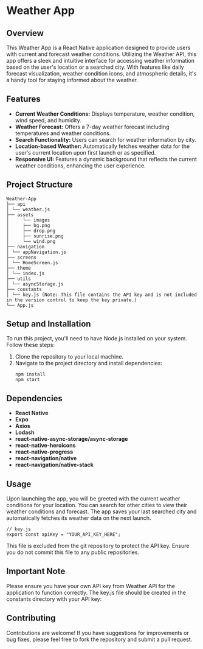 # Weather App

## Overview
This Weather App is a React Native application designed to provide users with current and forecast weather conditions. Utilizing the Weather API, this app offers a sleek and intuitive interface for accessing weather information based on the user's location or a searched city. With features like daily forecast visualization, weather condition icons, and atmospheric details, it's a handy tool for staying informed about the weather.

## Features
- **Current Weather Conditions:** Displays temperature, weather condition, wind speed, and humidity.
- **Weather Forecast:** Offers a 7-day weather forecast including temperatures and weather conditions.
- **Search Functionality:** Users can search for weather information by city.
- **Location-based Weather:** Automatically fetches weather data for the user's current location upon first launch or as specified.
- **Responsive UI:** Features a dynamic background that reflects the current weather conditions, enhancing the user experience.

## Project Structure
```
Weather-App
├── api
│ └── weather.js
├── assets
│     └── images
│     ├── bg.png
│     ├── drop.png
│     ├── sunrise.png
│     └── wind.png
├── navigation
│ └── appNavigation.js
├── screens
│ └── HomeScreen.js
├── theme
│ └── index.js
├── utils
│ └── asyncStorage.js
├── constants
│ └── key.js (Note: This file contains the API key and is not included in the version control to keep the key private.)
└── App.js
```

## Setup and Installation
To run this project, you'll need to have Node.js installed on your system. Follow these steps:

1. Clone the repository to your local machine.
2. Navigate to the project directory and install dependencies:
   ```
   npm install
   npm start
   ```

## Dependencies
- **React Native**
- **Expo**
- **Axios**
- **Lodash**
- **react-native-async-storage/async-storage**
- **react-native-heroicons**
- **react-native-progress**
- **react-navigation/native**
- **react-navigation/native-stack**

## Usage
Upon launching the app, you will be greeted with the current weather conditions for your location. You can search for other cities to view their weather conditions and forecast. The app saves your last searched city and automatically fetches its weather data on the next launch.
```
// key.js
export const apiKey = "YOUR_API_KEY_HERE";
```
This file is excluded from the git repository to protect the API key. Ensure you do not commit this file to any public repositories.
## Important Note
Please ensure you have your own API key from Weather API for the application to function correctly. The key.js file should be created in the constants directory with your API key:

## Contributing
Contributions are welcome! If you have suggestions for improvements or bug fixes, please feel free to fork the repository and submit a pull request.

